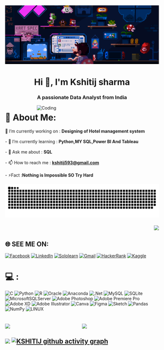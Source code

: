 ![logo](https://github.com/imkshitijsharma/imkshitijsharma/blob/main/bannerr.gif)

<h1 align="center">Hi 👋, I'm Kshitij sharma</h1>                   
<h3 align="center">A passionate Data Analyst from India</h3>

<img align="right" alt="Coding" width="400" src="https://cdn.dribbble.com/users/416610/screenshots/4801105/coding_desk_flat_vector_ui_ux_design_illustration_motion_animation_gif2.gif">

# 💫 About Me:
🔭 I’m currently working on : **Designing of Hotel management system**<br><br>- 🌱 I’m currently learning : **Python,MY SQL,Power BI And Tableau**<br><br>- 💬 Ask me about :  **SQL**<br><br>- 📫 How to reach me : **kshitij593@gmail.com**<br><br>- ⚡Fact :**Nothing is Impossible SO Try Hard**

![Snake animation](https://github.com/imkshitijsharma/imkshitijsharma/blob/output/github-contribution-grid-snake.svg)
                                                               <h3 align="right">[![](https://visitcount.itsvg.in/api?id=imkshitijsharma&icon=6&color=9)](https://visitcount.itsvg.in)

## 🌐 SEE ME ON:                                                
[![Facebook](https://img.shields.io/badge/Facebook-1877F2?style=for-the-badge&logo=facebook&logoColor=white)](https://facebook.com/kshitij99) 
[![LinkedIn](https://img.shields.io/badge/LinkedIn-0077B5?style=for-the-badge&logo=linkedin&logoColor=white)](https://linkedin.com/in/kshitij-sharma-9b554b173)
[![Sololearn](https://img.shields.io/badge/-Sololearn-3a464b?style=for-the-badge&logo=Sololearn&logoColor=white)](https://www.sololearn.com/profile/28858411)
[![Gmail](https://img.shields.io/badge/Gmail-D14836?style=for-the-badge&logo=gmail&logoColor=white)](https://mail.google.com/mail/u/0/#inbox)
[![HackerRank](https://img.shields.io/badge/-Hackerrank-2EC866?style=for-the-badge&logo=HackerRank&logoColor=white)](https://www.hackerrank.com/kshitij593)
[![Kaggle](https://img.shields.io/badge/Kaggle-20BEFF?style=for-the-badge&logo=Kaggle&logoColor=white)](https://www.kaggle.com/newlone99)

# 💻 :
![C](https://img.shields.io/badge/c-%2300599C.svg?style=for-the-badge&logo=c&logoColor=white) ![Python](https://img.shields.io/badge/python-3670A0?style=for-the-badge&logo=python&logoColor=ffdd54) ![R](https://img.shields.io/badge/r-%23276DC3.svg?style=for-the-badge&logo=r&logoColor=white) ![Oracle](https://img.shields.io/badge/Oracle-F80000?style=for-the-badge&logo=oracle&logoColor=white) ![Anaconda](https://img.shields.io/badge/Anaconda-%2344A833.svg?style=for-the-badge&logo=anaconda&logoColor=white) ![.Net](https://img.shields.io/badge/.NET-5C2D91?style=for-the-badge&logo=.net&logoColor=white) ![MySQL](https://img.shields.io/badge/mysql-%2300f.svg?style=for-the-badge&logo=mysql&logoColor=white) ![SQLite](https://img.shields.io/badge/sqlite-%2307405e.svg?style=for-the-badge&logo=sqlite&logoColor=white) ![MicrosoftSQLServer](https://img.shields.io/badge/Microsoft%20SQL%20Sever-CC2927?style=for-the-badge&logo=microsoft%20sql%20server&logoColor=white) ![Adobe Photoshop](https://img.shields.io/badge/adobephotoshop-%2331A8FF.svg?style=for-the-badge&logo=adobephotoshop&logoColor=white) ![Adobe Premiere Pro](https://img.shields.io/badge/Adobe%20Premiere%20Pro-9999FF.svg?style=for-the-badge&logo=Adobe%20Premiere%20Pro&logoColor=white) ![Adobe XD](https://img.shields.io/badge/Adobe%20XD-470137?style=for-the-badge&logo=Adobe%20XD&logoColor=#FF61F6) ![Adobe Illustrator](https://img.shields.io/badge/adobeillustrator-%23FF9A00.svg?style=for-the-badge&logo=adobeillustrator&logoColor=white) ![Canva](https://img.shields.io/badge/Canva-%2300C4CC.svg?style=for-the-badge&logo=Canva&logoColor=white) 	![Figma](https://img.shields.io/badge/figma-%23F24E1E.svg?style=for-the-badge&logo=figma&logoColor=white) ![Sketch](https://img.shields.io/badge/Sketch-FFB387?style=for-the-badge&logo=sketch&logoColor=black) ![Pandas](https://img.shields.io/badge/pandas-%23150458.svg?style=for-the-badge&logo=pandas&logoColor=white) ![NumPy](https://img.shields.io/badge/numpy-%23013243.svg?style=for-the-badge&logo=numpy&logoColor=white) ![LINUX](https://img.shields.io/badge/Linux-FCC624?style=for-the-badge&logo=linux&logoColor=black)
# 
<div style="display: flex; justify-content: space-between;">
  <img src="https://github-readme-stats.vercel.app/api?username=imkshitijsharma&theme=radical&hide_border=false&include_all_commits=true&count_private=true" style="flex: 1;">
  <img src="https://github-readme-streak-stats.herokuapp.com/?user=imkshitijsharma&theme=radical&hide_border=false" style="flex: 1;">
</div>

![](https://github-readme-stats.vercel.app/api/top-langs/?username=imkshitijsharma&theme=radical&hide_border=false&include_all_commits=true&count_private=true&layout=compact)
[![KSHITIJ github activity graph](https://github-readme-activity-graph.cyclic.app/graph?username=imkshitijsharma&theme=react-dark)](https://github.com/imkshitijsharma/github-readme-activity-graph)
---

<!-- Proudly created with GPRM ( https://gprm.itsvg.in ) -->



